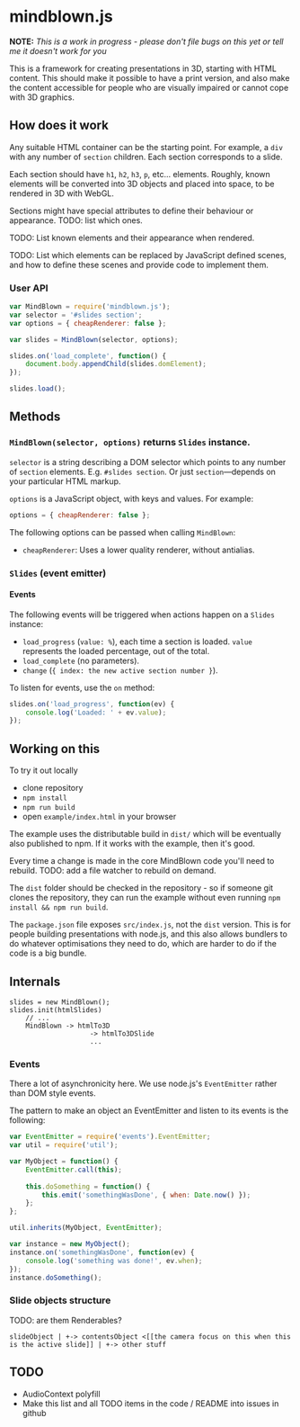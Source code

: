 # mindblown.js

**NOTE:** *This is a work in progress - please don't file bugs on this yet or tell me it doesn't work for you*

This is a framework for creating presentations in 3D, starting with HTML content. This should make it possible to have a print version, and also make the content accessible for people who are visually impaired or cannot cope with 3D graphics.

## How does it work

Any suitable HTML container can be the starting point. For example, a `div` with any number of `section` children. Each section corresponds to a slide.

Each section should have `h1`, `h2`, `h3`, `p`, etc... elements. Roughly, known elements will be converted into 3D objects and placed into space, to be rendered in 3D with WebGL.

Sections might have special attributes to define their behaviour or appearance. TODO: list which ones.

TODO: List known elements and their appearance when rendered.

TODO: List which elements can be replaced by JavaScript defined scenes, and how to define these scenes and provide code to implement them.

### User API

```javascript
var MindBlown = require('mindblown.js');
var selector = '#slides section';
var options = { cheapRenderer: false };

var slides = MindBlown(selector, options);

slides.on('load_complete', function() {
	document.body.appendChild(slides.domElement);
});

slides.load();
```

## Methods

### `MindBlown(selector, options)` returns `Slides` instance.

`selector` is a string describing a DOM selector which points to any number of `section` elements. E.g. `#slides section`. Or just `section`—depends on your particular HTML markup.

`options` is a JavaScript object, with keys and values. For example:

```javascript
options = { cheapRenderer: false };
```

The following options can be passed when calling `MindBlown`:

* `cheapRenderer`: Uses a lower quality renderer, without antialias.

### `Slides` (event emitter)

#### Events

The following events will be triggered when actions happen on a `Slides` instance:

* `load_progress` (`value: %`), each time a section is loaded. `value` represents the loaded percentage, out of the total.
* `load_complete` (no parameters).
* `change` (`{ index: the new active section number }`).

To listen for events, use the `on` method:

```javascript
slides.on('load_progress', function(ev) {
	console.log('Loaded: ' + ev.value);
});
```

## Working on this

To try it out locally

* clone repository
* `npm install`
* `npm run build`
* open `example/index.html` in your browser

The example uses the distributable build in `dist/` which will be eventually also published to npm. If it works with the example, then it's good.

Every time a change is made in the core MindBlown code you'll need to rebuild. TODO: add a file watcher to rebuild on demand.

The `dist` folder should be checked in the repository - so if someone git clones the repository, they can run the example without even running `npm install && npm run build`.

The `package.json` file exposes `src/index.js`, not the `dist` version. This is for people building presentations with node.js, and this also allows bundlers to do whatever optimisations they need to do, which are harder to do if the code is a big bundle.

## Internals

```
slides = new MindBlown();
slides.init(htmlSlides)
	// ...
	MindBlown -> htmlTo3D
					-> htmlTo3DSlide
					...
```

### Events

There a lot of asynchronicity here. We use node.js's `EventEmitter` rather than DOM style events.

The pattern to make an object an EventEmitter and listen to its events is the following:

```javascript
var EventEmitter = require('events').EventEmitter;
var util = require('util');

var MyObject = function() {
	EventEmitter.call(this);
	
	this.doSomething = function() {
		this.emit('somethingWasDone', { when: Date.now() });
	};
};

util.inherits(MyObject, EventEmitter);

var instance = new MyObject();
instance.on('somethingWasDone', function(ev) {
	console.log('something was done!', ev.when);
});
instance.doSomething();

```

### Slide objects structure

TODO: are them Renderables?

`
slideObject
    |
	+-> contentsObject <[[the camera focus on this when this is the active slide]]
	|
	+-> other stuff
`

## TODO

* AudioContext polyfill
* Make this list and all TODO items in the code / README into issues in github
